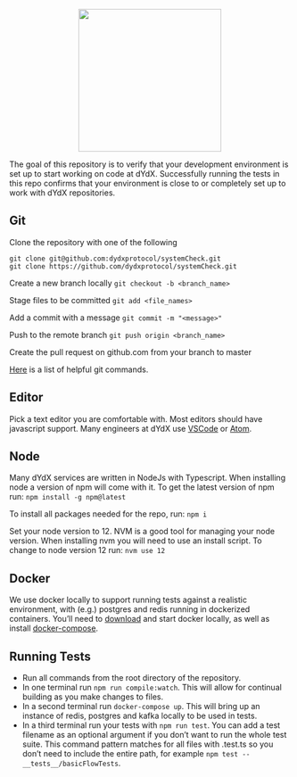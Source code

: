 <p align='center'><img src='https://dydx.exchange/logo.svg' width='256' /></p>

The goal of this repository is to verify that your development environment is set up to start working on code at dYdX. Successfully running the tests in this repo confirms that your environment is close to or completely set up to work with dYdX repositories.

## Git
Clone the repository with one of the following
```
git clone git@github.com:dydxprotocol/systemCheck.git
git clone https://github.com/dydxprotocol/systemCheck.git
```

Create a new branch locally
`git checkout -b <branch_name>`

Stage files to be committed
`git add <file_names>`

Add a commit with a message
`git commit -m "<message>"`

Push to the remote branch
`git push origin <branch_name>`

Create the pull request on github.com from your branch to master

[Here](http://guides.beanstalkapp.com/version-control/common-git-commands.html) is a list of helpful git commands.

## Editor

Pick a text editor you are comfortable with. Most editors should have javascript support. Many engineers at dYdX use [VSCode](https://code.visualstudio.com) or [Atom](https://atom.io).

## Node

Many dYdX services are written in NodeJs with Typescript. When installing node a version of npm will come with it. To get the latest version of npm run:
```npm install -g npm@latest```

To install all packages needed for the repo, run:
```npm i```

Set your node version to 12. NVM is a good tool for managing your node version. When installing nvm you will need to use an install script. To change to node version 12 run:
```nvm use 12```

## Docker

We use docker locally to support running tests against a realistic environment, with (e.g.) postgres and redis running in dockerized containers. You’ll need to [download](https://www.docker.com/get-started) and start docker locally, as well as install [docker-compose](https://docs.docker.com/compose/install).

## Running Tests

* Run all commands from the root directory of the repository.
* In one terminal run `npm run compile:watch`. This will allow for continual building as you make changes to files.
* In a second terminal run `docker-compose up`. This will bring up an instance of redis, postgres and kafka locally to be used in tests.
* In a third terminal run your tests with `npm run test`. You can add a test filename as an optional argument if you don’t want to run the whole test suite. This command pattern matches for all files with .test.ts so you don’t need to include the entire path, for example `npm test -- __tests__/basicFlowTests`.
